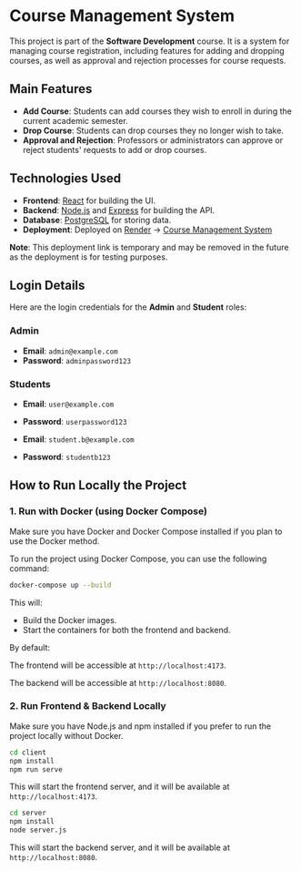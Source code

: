 # **Course Management System**

This project is part of the **Software Development** course. It is a system for managing course registration, including features for adding and dropping courses, as well as approval and rejection processes for course requests.

## **Main Features**

- **Add Course**: Students can add courses they wish to enroll in during the current academic semester.
- **Drop Course**: Students can drop courses they no longer wish to take.
- **Approval and Rejection**: Professors or administrators can approve or reject students' requests to add or drop courses.

## **Technologies Used**

- **Frontend**: [React](https://reactjs.org/) for building the UI.
- **Backend**: [Node.js](https://nodejs.org/) and [Express](https://expressjs.com/) for building the API.
- **Database**: [PostgreSQL](https://www.postgresql.org/) for storing data.
- **Deployment**: Deployed on [Render](https://render.com/) -> [Course Management System](https://course-management-5wtp.onrender.com/)

**Note**: This deployment link is temporary and may be removed in the future as the deployment is for testing purposes.

## **Login Details**

Here are the login credentials for the **Admin** and **Student** roles:

### **Admin**

- **Email**: `admin@example.com`
- **Password**: `adminpassword123`

### **Students**

- **Email**: `user@example.com`
- **Password**: `userpassword123`

- **Email**: `student.b@example.com`
- **Password**: `studentb123`

## **How to Run Locally the Project**

### **1. Run with Docker (using Docker Compose)**

Make sure you have Docker and Docker Compose installed if you plan to use the Docker method.

To run the project using Docker Compose, you can use the following command:

```bash
docker-compose up --build
```

This will:

- Build the Docker images.
- Start the containers for both the frontend and backend.

By default:

The frontend will be accessible at `http://localhost:4173`.

The backend will be accessible at `http://localhost:8080`.

### **2. Run Frontend & Backend Locally**

Make sure you have Node.js and npm installed if you prefer to run the project locally without Docker.

```bash
cd client
npm install
npm run serve
```
This will start the frontend server, and it will be available at `http://localhost:4173`.

```bash
cd server
npm install
node server.js
```
This will start the backend server, and it will be available at `http://localhost:8080`.

